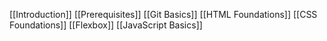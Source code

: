 [[Introduction]]
[[Prerequisites]]
[[Git Basics]]
[[HTML Foundations]]
[[CSS Foundations]]
[[Flexbox]]
[[JavaScript Basics]]